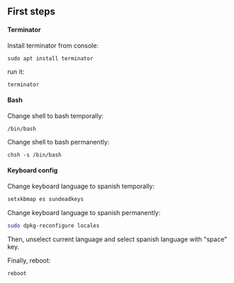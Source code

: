 ## First steps ##

#### Terminator

Install terminator from console:

```
sudo apt install terminator
```

run it:

```
terminator
```

#### Bash

Change shell to bash temporally:
```
/bin/bash
```

Change shell to bash permanently:
```
chsh -s /bin/bash
```

#### Keyboard config

Change keyboard language to spanish temporally:
``` bash
setxkbmap es sundeadkeys
```

Change keyboard language to spanish permanently:
``` bash
sudo dpkg-reconfigure locales
```

Then, unselect current language and select spanish language with "space" key. 

Finally, reboot:
``` bash
reboot
```